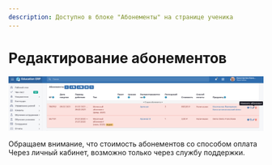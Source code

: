 ```yaml
---
description: Доступно в блоке "Абонементы" на странице ученика
---
```


# Редактирование абонементов

![](<../.gitbook/assets/image (13) (1).png>)

Обращаем внимание, что стоимость абонементов со способом оплата Через личный кабинет, возможно только через службу поддержки.
